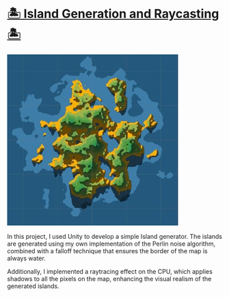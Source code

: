 <div id="hover"><h1><a href="https://github.com/JudasBricot/2D-RayTracing-Island">🏝️ Island Generation and Raycasting 🏝️</a></h1></div>

<div class="image-container">
    <img src="../../img/project-isld.jpg" id="hover">
</div>  

In this project, I used Unity to develop a simple Island generator. The islands are generated using my own implementation of the Perlin noise algorithm, combined with a falloff technique that ensures the border of the map is always water.

Additionally, I implemented a raytracing effect on the CPU, which applies shadows to all the pixels on the map, enhancing the visual realism of the generated islands.